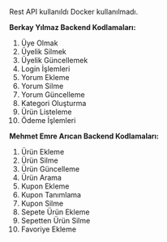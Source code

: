 Rest API kullanıldı Docker kullanılmadı.

**Berkay Yılmaz Backend Kodlamaları:**

 1. Üye Olmak
 2. Üyelik Silmek
 3. Üyelik Güncellemek
 4. Login İşlemleri
 5. Yorum Ekleme
 6. Yorum Silme
 7. Yorum Güncelleme
 8. Kategori Oluşturma
 9. Ürün Listeleme
 10. Ödeme İşlemleri

**Mehmet Emre Arıcan Backend Kodlamaları:**

 1. Ürün Ekleme
 2. Ürün Silme
 3. Ürün Güncelleme
 4. Ürün Arama
 5. Kupon Ekleme
 6. Kupon Tanımlama
 7. Kupon Silme
 8. Sepete Ürün Ekleme
 9. Sepetten Ürün Silme
 10. Favoriye Ekleme 

 